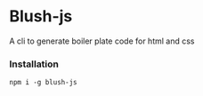 # Blush-js

A cli to generate boiler plate code for html and css

### Installation

    npm i -g blush-js


